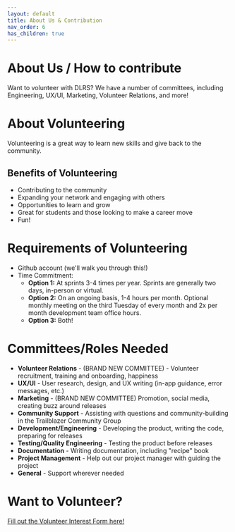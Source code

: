 ```yaml
---
layout: default
title: About Us & Contribution
nav_order: 6
has_children: true
---
```


# About Us / How to contribute

Want to volunteer with DLRS? We have a number of committees, including Engineering, UX/UI, Marketing, Volunteer Relations, and more!

# About Volunteering

Volunteering is a great way to learn new skills and give back to the community.

## Benefits of Volunteering

- Contributing to the community
- Expanding your network and engaging with others
- Opportunities to learn and grow
- Great for students and those looking to make a career move
- Fun!

# Requirements of Volunteering

- Github account (we'll walk you through this!)
- Time Commitment:
  - **Option 1:** At sprints 3-4 times per year. Sprints are generally two days, in-person or virtual.
  - **Option 2:** On an ongoing basis, 1-4 hours per month. Optional monthly meeting on the third Tuesday of every month and 2x per month development team office hours.
  - **Option 3:** Both!

# Committees/Roles Needed

- **Volunteer Relations** - (BRAND NEW COMMITTEE) - Volunteer recruitment, training and onboarding, happiness
- **UX/UI** - User research, design, and UX writing (in-app guidance, error messages, etc.)
- **Marketing** - (BRAND NEW COMMITTEE) Promotion, social media, creating buzz around releases
- **Community Support** - Assisting with questions and community-building in the Trailblazer Community Group
- **Development/Engineering** - Developing the product, writing the code, preparing for releases
- **Testing/Quality Engineering** - Testing the product before releases
- **Documentation** - Writing documentation, including "recipe" book
- **Project Management** - Help out our project manager with guiding the project
- **General** - Support wherever needed

# Want to Volunteer?

[Fill out the Volunteer Interest Form here!](https://docs.google.com/forms/d/e/1FAIpQLSf-4PQR4pP36ki0A1cm8BVsgzg2BnpPhzfF-e8BD3E8fEjNjg/viewform)
